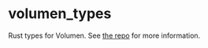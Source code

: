 # volumen_types

Rust types for Volumen. See [the repo](https://github.com/kossnocorp/volumen) for more information.
